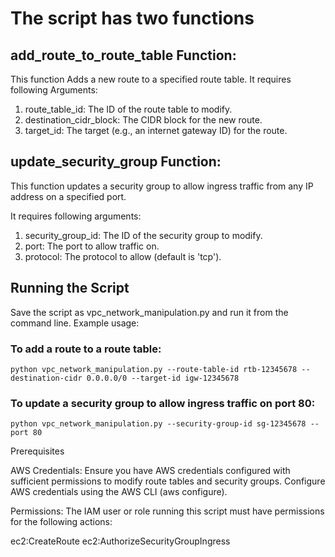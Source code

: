 # The script has two functions

## add_route_to_route_table Function:
This function Adds a new route to a specified route table.
It requires following Arguments:
1. route_table_id: The ID of the route table to modify.
2. destination_cidr_block: The CIDR block for the new route.
3. target_id: The target (e.g., an internet gateway ID) for the route.


## update_security_group Function:

This function updates a security group to allow ingress traffic from any IP address on a specified port.

It requires following arguments:
1. security_group_id: The ID of the security group to modify.
2. port: The port to allow traffic on.
3. protocol: The protocol to allow (default is 'tcp').

## Running the Script

Save the script as vpc_network_manipulation.py and run it from the command line. Example usage:

### To add a route to a route table:

`python vpc_network_manipulation.py --route-table-id rtb-12345678 --destination-cidr 0.0.0.0/0 --target-id igw-12345678`

### To update a security group to allow ingress traffic on port 80:

`python vpc_network_manipulation.py --security-group-id sg-12345678 --port 80`


Prerequisites

AWS Credentials: Ensure you have AWS credentials configured with sufficient permissions to modify route tables and security groups. Configure AWS credentials using the AWS CLI (aws configure).

Permissions: The IAM user or role running this script must have permissions for the following actions:

ec2:CreateRoute
ec2:AuthorizeSecurityGroupIngress

